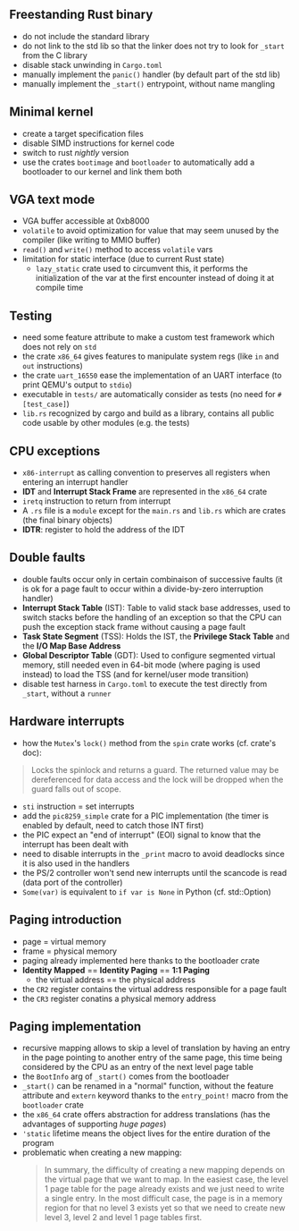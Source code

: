 Freestanding Rust binary
------------------------

- do not include the standard library
- do not link to the std lib so that the linker does not try to look for
  `_start` from the C library
- disable stack unwinding in `Cargo.toml`
- manually implement the `panic()` handler (by default part of the std lib)
- manually implement the `_start()` entrypoint, without name mangling

Minimal kernel
--------------

- create a target specification files
- disable SIMD instructions for kernel code
- switch to rust *nightly* version
- use the crates `bootimage` and `bootloader` to automatically add a bootloader
  to our kernel and link them both

VGA text mode
-------------

- VGA buffer accessible at 0xb8000
- `volatile` to avoid optimization for value that may seem unused by the
    compiler (like writing to MMIO buffer)
- `read()` and `write()` method to access `volatile` vars
- limitation for static interface (due to current Rust state)
	- `lazy_static` crate used to circumvent this, it performs the
	    initialization of the var at the first encounter instead of doing it
	    at compile time

Testing
-------

- need some feature attribute to make a custom test framework which does not
    rely on `std`
- the crate `x86_64` gives features to manipulate system regs (like `in` and
    `out` instructions)
- the crate `uart_16550` ease the implementation of an UART interface (to print
    QEMU's output to `stdio`)
- executable in `tests/` are automatically consider as tests (no need for
   `#[test_case]`)
- `lib.rs` recognized by cargo and build as a library, contains all public code
  usable by other modules (e.g. the tests)

CPU exceptions
--------------

- `x86-interrupt` as calling convention to preserves all registers when entering
    an interrupt handler
- **IDT** and **Interrupt Stack Frame** are represented in the `x86_64` crate
- `iretq` instruction to return from interrupt
- A `.rs` file is a `module` except for the `main.rs` and `lib.rs` which are
    crates (the final binary objects)
- **IDTR**: register to hold the address of the IDT

Double faults
-------------

- double faults occur only in certain combinaison of successive faults (it is ok
    for a page fault to occur within a divide-by-zero interruption handler)
- **Interrupt Stack Table** (IST): Table to valid stack base addresses, used to
    switch stacks before the handling of an exception so that the CPU can push the
    exception stack frame without causing a page fault
- **Task State Segment** (TSS): Holds the IST, the **Privilege Stack Table** and
    the **I/O Map Base Address**
- **Global Descriptor Table** (GDT): Used to configure segmented virtual memory,
    still needed even in 64-bit mode (where paging is used instead) to load the
    TSS (and for kernel/user mode transition)
- disable test harness in `Cargo.toml` to execute the test directly from
    `_start`, without a `runner`

Hardware interrupts
-------------------

- how the `Mutex`'s `lock()` method from the `spin` crate works (cf. crate's
    doc):
> Locks the spinlock and returns a guard.
> The returned value may be dereferenced for data access and the lock will be
> dropped when the guard falls out of scope.
- `sti` instruction = set interrupts
- add the `pic8259_simple` crate for a PIC implementation (the timer is enabled
    by default, need to catch those INT first)
- the PIC expect an "end of interrupt" (EOI) signal to know that the interrupt
    has been dealt with
- need to disable interrupts in the `_print` macro to avoid deadlocks since it
    is also used in the handlers
- the PS/2 controller won't send new interrupts until the scancode is read (data
    port of the controller)
- `Some(var)` is equivalent to `if var is None` in Python (cf. std::Option)

Paging introduction
-------------------

- page = virtual memory
- frame = physical memory
- paging already implemented here thanks to the bootloader crate
- **Identity Mapped** == **Identity Paging** == **1:1 Paging**
    - the virtual address == the physical address
- the `CR2` register contains the virtual address responsible for a page fault
- the `CR3` register conatins a physical memory address

Paging implementation
---------------------

- recursive mapping allows to skip a level of translation by having an entry
    in the page pointing to another entry of the same page, this time being
    considered by the CPU as an entry of the next level page table
- the `BootInfo` arg of `_start()` comes from the bootloader
- `_start()` can be renamed in a "normal" function, without the feature attribute
    and `extern` keyword thanks to the `entry_point!` macro from the `bootloader`
    crate
- the `x86_64` crate offers abstraction for address translations (has the
    advantages of supporting *huge pages*)
- `'static` lifetime means the object lives for the entire duration of the
    program
- problematic when creating a new mapping:
    > In summary, the difficulty of creating a new mapping depends on the virtual
    > page that we want to map. In the easiest case, the level 1 page table for
    > the page already exists and we just need to write a single entry. In the
    > most difficult case, the page is in a memory region for that no level 3
    > exists yet so that we need to create new level 3, level 2 and level 1 page
    > tables first.
